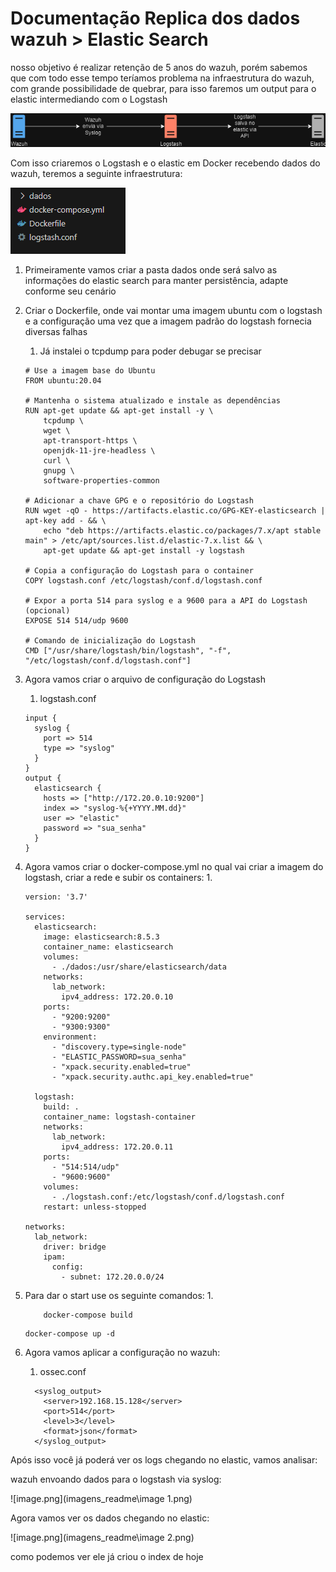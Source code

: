 # Documentação Replica dos dados wazuh > Elastic Search

nosso objetivo é realizar retenção de 5 anos do wazuh, porém sabemos que com todo esse tempo teríamos problema na infraestrutura do wazuh, com grande possibilidade de quebrar, para isso faremos um output para o elastic intermediando com o Logstash

![output wazuh to elastic.drawio.png](imagens_readme\output_wazuh_to_elastic.drawio.png)

Com isso criaremos o Logstash e o elastic em Docker recebendo dados do wazuh, teremos a seguinte infraestrutura:

![image.png](imagens_readme\image.png)

1. Primeiramente vamos criar a pasta dados onde será salvo as informações do elastic search para manter persistência, adapte conforme seu cenário
2. Criar o Dockerfile, onde vai montar uma imagem ubuntu com o logstash e a configuração uma vez que a imagem padrão do logstash fornecia diversas falhas
    1. Já instalei o tcpdump para poder debugar se precisar
    
    ```coq
    # Use a imagem base do Ubuntu
    FROM ubuntu:20.04
    
    # Mantenha o sistema atualizado e instale as dependências
    RUN apt-get update && apt-get install -y \
        tcpdump \
        wget \
        apt-transport-https \
        openjdk-11-jre-headless \
        curl \
        gnupg \
        software-properties-common
    
    # Adicionar a chave GPG e o repositório do Logstash
    RUN wget -qO - https://artifacts.elastic.co/GPG-KEY-elasticsearch | apt-key add - && \
        echo "deb https://artifacts.elastic.co/packages/7.x/apt stable main" > /etc/apt/sources.list.d/elastic-7.x.list && \
        apt-get update && apt-get install -y logstash
    
    # Copia a configuração do Logstash para o container
    COPY logstash.conf /etc/logstash/conf.d/logstash.conf
    
    # Expor a porta 514 para syslog e a 9600 para a API do Logstash (opcional)
    EXPOSE 514 514/udp 9600
    
    # Comando de inicialização do Logstash
    CMD ["/usr/share/logstash/bin/logstash", "-f", "/etc/logstash/conf.d/logstash.conf"]
    
    ```
    
3. Agora vamos criar o arquivo de configuração do Logstash
    1. logstash.conf
    
    ```coq
    input {
      syslog {
        port => 514
        type => "syslog"
      }
    }
    output {
      elasticsearch {
        hosts => ["http://172.20.0.10:9200"]
        index => "syslog-%{+YYYY.MM.dd}"
        user => "elastic"
        password => "sua_senha"
      }
    }
    
    ```
    
4. Agora vamos criar o docker-compose.yml no qual vai criar a imagem do logstash, criar a rede e subir os containers:
    1. 
    
    ```coq
    version: '3.7'
    
    services:
      elasticsearch:
        image: elasticsearch:8.5.3
        container_name: elasticsearch
        volumes:
          - ./dados:/usr/share/elasticsearch/data
        networks:
          lab_network:
            ipv4_address: 172.20.0.10
        ports:
          - "9200:9200"
          - "9300:9300"
        environment:
          - "discovery.type=single-node"
          - "ELASTIC_PASSWORD=sua_senha"
          - "xpack.security.enabled=true"
          - "xpack.security.authc.api_key.enabled=true"
    
      logstash:
        build: .
        container_name: logstash-container
        networks:
          lab_network:
            ipv4_address: 172.20.0.11
        ports:
          - "514:514/udp"
          - "9600:9600"
        volumes:
          - ./logstash.conf:/etc/logstash/conf.d/logstash.conf
        restart: unless-stopped
    
    networks:
      lab_network:
        driver: bridge
        ipam:
          config:
            - subnet: 172.20.0.0/24
    
    ```
    
5. Para dar o start use os seguinte comandos:
    1. 
    
    ```coq
        docker-compose build 
    ```
    
    ```coq
    docker-compose up -d  
    ```
    
6. Agora vamos aplicar a configuração no wazuh:
    1. ossec.conf
    
    ```coq
      <syslog_output>
        <server>192.168.15.128</server>
        <port>514</port>
        <level>3</level>
        <format>json</format>
      </syslog_output>
    ```
    

Após isso você já poderá ver os logs chegando no elastic, vamos analisar:

wazuh envoando dados para o logstash via syslog:

![image.png](imagens_readme\image 1.png)

Agora vamos ver os dados chegando no elastic:

![image.png](imagens_readme\image 2.png)

como podemos ver ele já criou o index de hoje